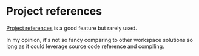 # Project references

[Project references][r] is a good feature but rarely used.

In my opinion, it's not so fancy comparing to other workspace solutions so long as it could leverage source code reference and compiling.

[r]: https://www.typescriptlang.org/docs/handbook/project-references.html
